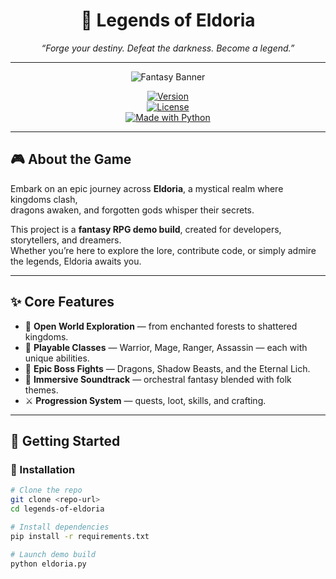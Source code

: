 <div align="center">

# 🐉 **Legends of Eldoria**  
*“Forge your destiny. Defeat the darkness. Become a legend.”*  

---

![Fantasy Banner](https://dummyimage.com/800x200/1e1e2e/ffffff&text=Legends+of+Eldoria)  

[![Version](https://img.shields.io/badge/version-v0.3.0-blueviolet?style=for-the-badge)](#)  
[![License](https://img.shields.io/badge/license-MIT-green?style=for-the-badge)](#)  
[![Made with Python](https://img.shields.io/badge/Made%20with-Python%20🐍-yellow?style=for-the-badge)](#)  

</div>

---

## 🎮 **About the Game**
Embark on an epic journey across **Eldoria**, a mystical realm where kingdoms clash,  
dragons awaken, and forgotten gods whisper their secrets.  

This project is a **fantasy RPG demo build**, created for developers, storytellers, and dreamers.  
Whether you’re here to explore the lore, contribute code, or simply admire the legends, Eldoria awaits you.  

---

## ✨ **Core Features**
- 🧭 **Open World Exploration** — from enchanted forests to shattered kingdoms.  
- 🧙 **Playable Classes** — Warrior, Mage, Ranger, Assassin — each with unique abilities.  
- 🐲 **Epic Boss Fights** — Dragons, Shadow Beasts, and the Eternal Lich.  
- 🎵 **Immersive Soundtrack** — orchestral fantasy blended with folk themes.  
- ⚔️ **Progression System** — quests, loot, skills, and crafting.  

---

## 🚀 **Getting Started**

### 🔧 Installation
```bash
# Clone the repo
git clone <repo-url>
cd legends-of-eldoria

# Install dependencies
pip install -r requirements.txt

# Launch demo build
python eldoria.py
